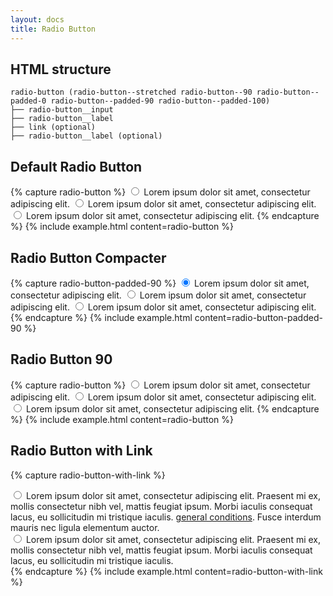 ```yaml
---
layout: docs
title: Radio Button
---
```


## HTML structure
```
radio-button (radio-button--stretched radio-button--90 radio-button--padded-0 radio-button--padded-90 radio-button--padded-100)
├── radio-button__input
├── radio-button__label
├── link (optional)
├── radio-button__label (optional)
```

## Default Radio Button
{% capture radio-button %}
<label class="radio-button">
	<input class="radio-button__input"
		id="radio-button"
		name="radio-button"
		type="radio"
		value="1"
		checked
	>
	<span class="radio-button__label">Lorem ipsum dolor sit amet, consectetur adipiscing elit.</span>
</label>
<label class="radio-button">
	<input class="radio-button__input"
		id="radio-button"
		name="radio-button"
		type="radio"
		value="2"
	>
	<span class="radio-button__label">Lorem ipsum dolor sit amet, consectetur adipiscing elit.</span>
</label>
<label class="radio-button">
	<input class="radio-button__input"
		id="radio-button"
		name="radio-button"
		type="radio"
		value="3"
	>
	<span class="radio-button__label">Lorem ipsum dolor sit amet, consectetur adipiscing elit.</span>
</label>
{% endcapture %}
{% include example.html
	content=radio-button
%}

## Radio Button Compacter
{% capture radio-button-padded-90 %}
<label class="radio-button radio-button--padded-90">
	<input class="radio-button__input"
		id="radio-button"
		name="radio-button"
		type="radio"
		value="1"
		checked
	>
	<span class="radio-button__label">Lorem ipsum dolor sit amet, consectetur adipiscing elit.</span>
</label>
<label class="radio-button radio-button--padded-90">
	<input class="radio-button__input"
		id="radio-button"
		name="radio-button"
		type="radio"
		value="2"
	>
	<span class="radio-button__label">Lorem ipsum dolor sit amet, consectetur adipiscing elit.</span>
</label>
<label class="radio-button radio-button--padded-90">
	<input class="radio-button__input"
		id="radio-button"
		name="radio-button"
		type="radio"
		value="3"
	>
	<span class="radio-button__label">Lorem ipsum dolor sit amet, consectetur adipiscing elit.</span>
</label>
{% endcapture %}
{% include example.html
	content=radio-button-padded-90
%}

## Radio Button 90
{% capture radio-button %}
<label class="radio-button radio-button--90">
	<input class="radio-button__input"
		id="radio-button-90"
		name="radio-button-90"
		type="radio"
		value="1"
	>
	<span class="radio-button__label">Lorem ipsum dolor sit amet, consectetur adipiscing elit.</span>
</label>
<label class="radio-button radio-button--90">
	<input class="radio-button__input"
		id="radio-button-90"
		name="radio-button-90"
		type="radio"
		value="2"
	>
	<span class="radio-button__label">Lorem ipsum dolor sit amet, consectetur adipiscing elit.</span>
</label>
<label class="radio-button radio-button--90">
	<input class="radio-button__input"
		id="radio-button-90"
		name="radio-button-90"
		type="radio"
		value="3"
	>
	<span class="radio-button__label">Lorem ipsum dolor sit amet, consectetur adipiscing elit.</span>
</label>
{% endcapture %}
{% include example.html
	content=radio-button
%}

## Radio Button with Link
{% capture radio-button-with-link %}
<div class="radio-button">
	<input class="radio-button__input"
		id="general-conditions-disagree"
		name="general-conditions"
		type="radio"
		value="disagree"
	>
	<label class="radio-button__label" for="general-conditions-disagree">Lorem ipsum dolor sit amet, consectetur adipiscing elit. Praesent mi ex, mollis consectetur nibh vel, mattis feugiat ipsum. Morbi iaculis consequat lacus, eu sollicitudin mi tristique iaculis.</label> <a class="link" href="">general conditions</a><label class="radio-button__label" for="general-conditions-disagree">. Fusce interdum mauris nec ligula elementum auctor.</label>
</div>
<div class="radio-button">
	<input class="radio-button__input"
		id="general-conditions-agree"
		name="general-conditions"
		type="radio"
		value="agree"
	>
	<label class="radio-button__label" for="general-conditions-agree">Lorem ipsum dolor sit amet, consectetur adipiscing elit. Praesent mi ex, mollis consectetur nibh vel, mattis feugiat ipsum. Morbi iaculis consequat lacus, eu sollicitudin mi tristique iaculis.</label>
</div>
{% endcapture %}
{% include example.html
	content=radio-button-with-link
%}
